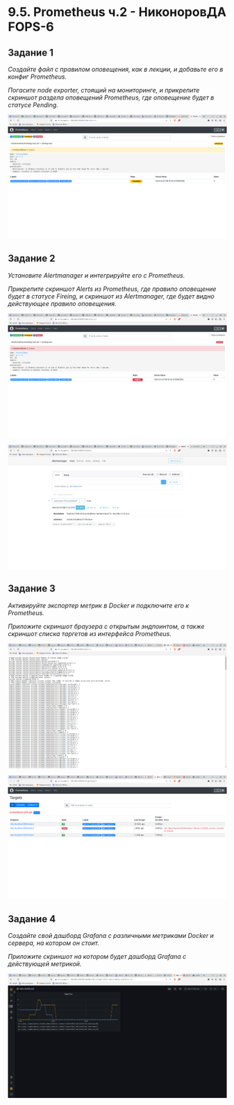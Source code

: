 # 9.5. Prometheus ч.2 - НиконоровДА FOPS-6

## Задание 1

*Создайте файл с правилом оповещения, как в лекции,  и добавьте его в конфиг Prometheus.*

*Погасите node exporter, стоящий на мониторинге,  и прикрепите скриншот раздела оповещений Prometheus, где оповещение будет в статусе Pending.*

![alt text](https://github.com/mxssclxck/hw-9.5/blob/main/img/1.png)

## Задание 2

*Установите Alertmanager и интегрируйте его с Prometheus.*

*Прикрепите скриншот Alerts из Prometheus, где правило оповещение будет в статусе Fireing,  и скриншот из Alertmanager, где будет видно действующее правило оповещения.*

![alt text](https://github.com/mxssclxck/hw-9.5/blob/main/img/2.png)

![alt text](https://github.com/mxssclxck/hw-9.5/blob/main/img/3.png)


## Задание 3

*Активируйте экспортер метрик в Docker и подключите его к Prometheus.*

*Приложите скриншот браузера с открытым эндпоинтом,  а также скриншот списка таргетов из интерфейса Prometheus.*

![alt text](https://github.com/mxssclxck/hw-9.5/blob/main/img/4.png)

![alt text](https://github.com/mxssclxck/hw-9.5/blob/main/img/5.png)

## Задание 4

*Создайте свой дашборд Grafana с различными метриками Docker и сервера, на котором он стоит.*

*Приложите скриншот на котором будет дашборд Grafana с действующей метрикой.*

![alt text](https://github.com/mxssclxck/hw-9.5/blob/main/img/6.png)
